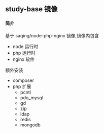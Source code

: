 ## study-base 镜像

#### 简介

基于  saqing/node-php-nginx 镜像,镜像内包含

* node 运行时
* php 运行时
* nginx 软件

额外安装

* composer 
* php 扩展
  * pcntl
  * pdo_mysql
  * gd
  * zip
  * ldap
  * redis
  * mongodb








